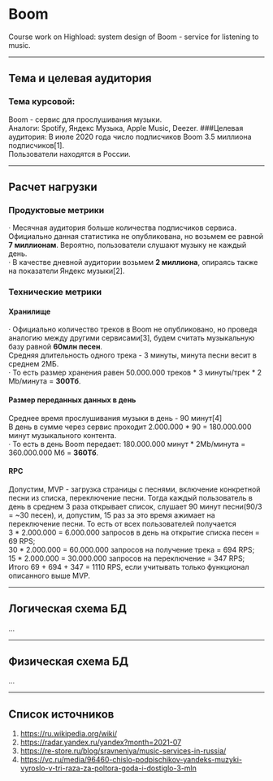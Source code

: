 # Boom
Course work on Highload: system design of Boom - service for listening to music.

---
## Тема и целевая аудитория
### Тема курсовой: 
Boom - сервис для прослушивания музыки.  
Аналоги: Spotify, Яндекс Музыка, Apple Music, Deezer.
###Целевая аудитория: 
В июле 2020 года число подписчиков Boom 3.5 миллиона подписчиков[1].  
Пользователи находятся в России.

---
## Расчет нагрузки
### Продуктовые метрики
· Месячная аудитория больше количества подписчиков сервиса. Официально данная статистика не опубликована, но возьмем ее равной **7 миллионам**.
Вероятно, пользователи слушают музыку не каждый день.  
· В качестве дневной аудитории возьмем **2 миллиона**, опираясь также на показатели Яндекс музыки[2].  

### Технические метрики
#### Хранилище
· Официально количество треков в Boom не опубликовано, но проведя аналогию между другими сервисами[3], будем считать музыкальную базу
равной **60млн песен**.  
Средняя длительность одного трека - 3 минуты, минута песни весит в среднем 2МБ.  
· То есть размер хранения равен 50.000.000 треков * 3 минуты/трек * 2 Mb/минута = **300Тб**.

#### Размер переданных данных в день
Среднее время прослушивания музыки в день - 90 минут[4]  
В день в сумме через сервис проходит 2.000.000 * 90 = 180.000.000 минут музыкального контента.  
· То есть в день Boom передает: 180.000.000 минут * 2Mb/минута = 360.000.000 Мб = **360Тб**.

#### RPC
Допустим, MVP - загрузка страницы с песнями, включение конкретной песни из списка, переключение песни.
Тогда каждый пользователь в день в среднем 3 раза открывает список, слушает 90 минут песни(90/3 = ~30 песен), и, допустим, 15 раз за это время ажимает на переключение песни.
То есть от всех пользователей получается  
3 * 2.000.000 = 6.000.000 запросов в день на открытие списка песен = 69 RPS;  
30 * 2.000.000 = 60.000.000 запросов на получение трека = 694 RPS;  
15 * 2.000.000 = 30.000.000 запросов на переключение = 347 RPS;  
Итого 69 + 694 + 347 = 1110 RPS, если учитывать только функционал описанного выше MVP.

---
## Логическая схема БД
...

---
## Физическая схема БД
...

---
## Список источников
1. https://ru.wikipedia.org/wiki/
2. https://radar.yandex.ru/yandex?month=2021-07
3. https://re-store.ru/blog/sravneniya/music-services-in-russia/
4. https://vc.ru/media/96460-chislo-podpischikov-yandeks-muzyki-vyroslo-v-tri-raza-za-poltora-goda-i-dostiglo-3-mln
